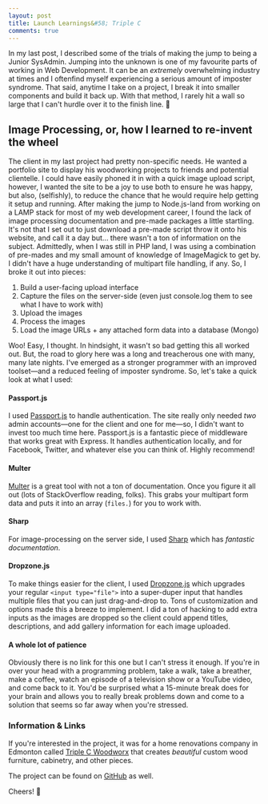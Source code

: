 ```yaml
---
layout: post
title: Launch Learnings&#58; Triple C
comments: true
---
```


In my last post, I described some of the trials of making the jump to being a Junior SysAdmin. Jumping into the unknown is one of my favourite parts of working in Web Development. It can be an *extremely* overwhelming industry at times and I oftenfind myself experiencing a serious amount of imposter syndrome. That said, anytime I take on a project, I break it into smaller components and build it back up. With that method, I rarely hit a wall so large that I can't hurdle over it to the finish line. 🐎

## Image Processing, or, how I learned to re-invent the wheel

The client in my last project had pretty non-specific needs. He wanted a portfolio site to display his woodworking projects to friends and potential clientelle. I could have easily phoned it in with a quick image upload script, however, I wanted the site to be a joy to use both to ensure he was happy, but also, (selfishly), to reduce the chance that he would require help getting it setup and running. After making the jump to Node.js-land from working on a LAMP stack for most of my web development career, I found the lack of image processing documentation and pre-made packages a little startling. It's not that I set out to just download a pre-made script throw it onto his website, and call it a day but... there wasn't a ton of information on the subject. Admittedly, when I was still in PHP land, I was using a combination of pre-mades and my small amount of knowledge of ImageMagick to get by. I didn't have a huge understanding of multipart file handling, if any. So, I broke it out into pieces:

1. Build a user-facing upload interface
2. Capture the files on the server-side (even just console.log them to see what I have to work with)
3. Upload the images
4. Process the images
5. Load the image URLs + any attached form data into a database (Mongo)

Woo! Easy, I thought. In hindsight, it wasn't so bad getting this all worked out. But, the road to glory here was a long and treacherous one with many, many late nights. I've emerged as a stronger programmer with an improved toolset—and a reduced feeling of imposter syndrome. So, let's take a quick look at what I used:

#### Passport.js

I used [Passport.js](http://www.passportjs.org) to handle authentication. The site really only needed *two* admin accounts—one for the client and one for me—so, I didn't want to invest too much time here. Passport.js is a fantastic piece of middleware that works great with Express. It handles authentication locally, and for Facebook, Twitter, and whatever else you can think of. Highly recommend!

#### Multer

[Multer](https://github.com/expressjs/multer) is a great tool with not a ton of documentation. Once you figure it all out (lots of StackOverflow reading, folks). This grabs your multipart form data and puts it into an array (`files.`) for you to work with. 

#### Sharp

For image-processing on the server side, I used [Sharp](http://www.sharp.dimens.io) which has *fantastic documentation*. 

#### Dropzone.js

To make things easier for the client, I used [Dropzone.js](http://www.dropzonejs.com) which upgrades your regular `<input type="file">` into a super-duper input that handles multiple files that you can just drag-and-drop to. Tons of customization and options made this a breeze to implement. I did a ton of hacking to add extra inputs as the images are dropped so the client could append titles, descriptions, and add gallery information for each image uploaded.

#### A whole lot of patience

Obviously there is no link for this one but I can't stress it enough. If you're in over your head with a programming problem, take a walk, take a breather, make a coffee, watch an episode of a television show or a YouTube video, and come back to it. You'd be surprised what a 15-minute break does for your brain and allows you to really break problems down and come to a solution that seems so far away when you're stressed.

### Information & Links

If you're interested in the project, it was for a home renovations company in Edmonton called [Triple C Woodworx](https://www.triplec.ca) that creates *beautiful* custom wood furniture, cabinetry, and other pieces.

The project can be found on [GitHub](http://www.github.com/lmulvey/triplec-node) as well. 

Cheers! 🚀